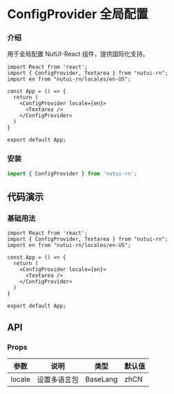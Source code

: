 # ConfigProvider 全局配置

### 介绍

用于全局配置 NutUI-React 组件，提供国际化支持。

```SnackPlayer name=ConfigProvider&dependencies=nutui-rn
import React from 'react';
import { ConfigProvider, Textarea } from "nutui-rn";
import en from "nutui-rn/locales/en-US";

const App = () => {
  return (
    <ConfigProvider locale={en}>
      <Textarea />
    </ConfigProvider>
  )
}

export default App;
```

### 安装

```javascript
import { ConfigProvider } from 'nutui-rn';
```

## 代码演示

### 基础用法

```SnackPlayer name=ConfigProvider&dependencies=nutui-rn
import React from 'react';
import { ConfigProvider, Textarea } from "nutui-rn";
import en from "nutui-rn/locales/en-US";

const App = () => {
  return (
    <ConfigProvider locale={en}>
      <Textarea />
    </ConfigProvider>
  )
}

export default App;
```

## API

### Props

| 参数   | 说明         | 类型     | 默认值 |
| ------ | ------------ | -------- | ------ |
| locale | 设置多语言包 | BaseLang | zhCN   |
